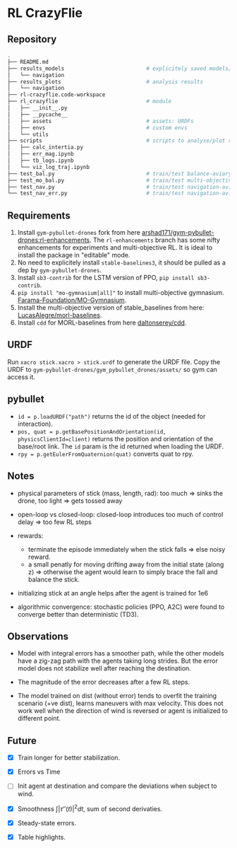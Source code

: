 # RL CrazyFlie

## Repository

```bash
.
├── README.md
├── results_models                          # explicitely saved models/results
│   └── navigation
├── results_plots                           # analysis results
│   └── navigation
├── rl-crazyflie.code-workspace
├── rl_crazyflie                            # module
│   ├── __init__.py
│   ├── __pycache__
│   ├── assets                              # assets: URDFs
│   ├── envs                                # custom envs
│   └── utils
├── scripts                                 # scripts to analyse/plot results
│   ├── calc_intertia.py
│   ├── err_mag.ipynb
│   ├── tb_logs.ipynb
│   └── viz_log_traj.ipynb
├── test_bal.py                             # train/test balance-aviary
├── test_mo_bal.py                          # train/test multi-objective balance-aviary
├── test_nav.py                             # train/test navigation-aviary
└── test_nav_err.py                         # train/test navigation-aviary with action feedback
```

## Requirements

1. Install `gym-pybullet-drones` fork from here [arshad171/gym-pybullet-drones:rl-enhancements](https://github.com/arshad171/gym-pybullet-drones). The `rl-enhancements` branch has some nifty enhancements for experiments and multi-objective RL.
It is ideal to install the package in "editable" mode.
1. No need to explicitely install `stable-baselines3`, it should be pulled as a dep by `gym-pybullet-drones`.
1. Install `sb3-contrib` for the LSTM version of PPO, `pip install sb3-contrib`.
1. `pip install "mo-gymnasium[all]"` to install multi-objective gymnasium. [Farama-Foundation/MO-Gymnasium](https://github.com/Farama-Foundation/MO-Gymnasium.git).
1. Install the multi-objective version of stable_baselines from here: [LucasAlegre/morl-baselines](https://github.com/LucasAlegre/morl-baselines.git).
1. Install `cdd` for MORL-baselines from here [daltonserey/cdd](https://github.com/slzhang-git/cdd-error-free).
## URDF

Run `xacro stick.xacro > stick.urdf` to generate the URDF file. Copy the URDF to `gym-pybullet-drones/gym_pybullet_drones/assets/` so gym can access it.

## pybullet

- `id = p.loadURDF("path")` returns the id of the object (needed for interaction).
- `pos, quat = p.getBasePositionAndOrientation(id, physicsClientId=client)` returns the position and orientation of the base/root link. The `id` param is the id returned when loading the URDF.
- `rpy = p.getEulerFromQuaternion(quat)` converts quat to rpy.

## Notes

- physical parameters of stick (mass, length, rad): too much => sinks the drone, too light => gets tossed away

- open-loop vs closed-loop: closed-loop introduces too much of control delay => too few RL steps

- rewards:
    - terminate the episode immediately when the stick falls => else noisy reward. 
    - a small penatly for moving drifting away from the initial state (along z) => otherwise the agent would learn to simply brace the fall and balance the stick.

- initializing stick at an angle helps after the agent is trained for 1e6

- algorithmic convergence: stochastic policies (PPO, A2C) were found to converge better than deterministic (TD3).

## Observations

- Model with integral errors has a smoother path, while the other models have a zig-zag path with the agents taking long strides. But the error model does not stabilize well after reaching the destination.

- The magnitude of the error decreases after a few RL steps.

- The model trained on dist (without error) tends to overfit the training scenario (+ve dist), learns maneuvers with max velocity. This does not work well when the direction of wind is reversed or agent is initialized to different point.

## Future

- [x] Train longer for better stabilization.

- [x] Errors vs Time

- [ ] Init agent at destination and compare the deviations when subject to wind.

- [x] Smoothness $\int |\tau''(t)|^2 dt$, sum of second derivaties.

- [x] Steady-state errors.

- [x] Table highlights.